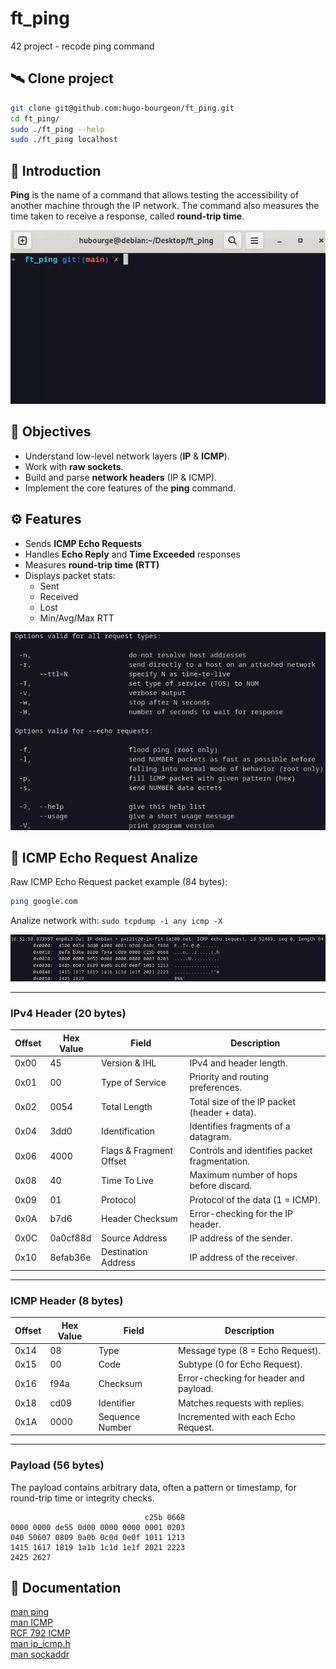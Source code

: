 # ft_ping

42 project - recode ping command

## 🛰️ Clone project
```sh
git clone git@github.com:hugo-bourgeon/ft_ping.git
cd ft_ping/
sudo ./ft_ping --help
sudo ./ft_ping localhost
```

## 📑 Introduction

**Ping** is the name of a command that allows testing the accessibility of another machine
through the IP network. The command also measures the time taken to receive a response,
called **round-trip time**.

![ft_ping demonstration](images&videos/ping_video.gif)

## 📌 Objectives  
- Understand low-level network layers (**IP** & **ICMP**).  
- Work with **raw sockets**.  
- Build and parse **network headers** (IP & ICMP).  
- Implement the core features of the **ping** command.  

## ⚙️ Features  
- Sends **ICMP Echo Requests**  
- Handles **Echo Reply** and **Time Exceeded** responses  
- Measures **round-trip time (RTT)**  
- Displays packet stats:  
  - Sent  
  - Received  
  - Lost  
  - Min/Avg/Max RTT  


<img src="images&videos/ping_help.png" alt="subject image" width="600"/>

## 🧬 ICMP Echo Request Analize

Raw ICMP Echo Request packet example (84 bytes):

```sh
ping google.com
```

Analize network with: ```sudo tcpdump -i any icmp -X```  


![ping_google](images&videos/ping_google.png)

---

### IPv4 Header (20 bytes)

| Offset | Hex Value   | Field                    | Description                                      |
|--------|-------------|--------------------------|--------------------------------------------------|
| 0x00   | 45          | Version & IHL            | IPv4 and header length.                          |
| 0x01   | 00          | Type of Service          | Priority and routing preferences.                |
| 0x02   | 0054        | Total Length             | Total size of the IP packet (header + data).     |
| 0x04   | 3dd0        | Identification           | Identifies fragments of a datagram.              |
| 0x06   | 4000        | Flags & Fragment Offset  | Controls and identifies packet fragmentation.    |
| 0x08   | 40          | Time To Live             | Maximum number of hops before discard.           |
| 0x09   | 01          | Protocol                 | Protocol of the data (1 = ICMP).                 |
| 0x0A   | b7d6        | Header Checksum          | Error-checking for the IP header.                |
| 0x0C   | 0a0cf88d    | Source Address           | IP address of the sender.                        |
| 0x10   | 8efab36e    | Destination Address      | IP address of the receiver.                      |

---

### ICMP Header (8 bytes)

| Offset | Hex Value   | Field                    | Description                                      |
|--------|-------------|--------------------------|--------------------------------------------------|
| 0x14   | 08          | Type                     | Message type (8 = Echo Request).                 |
| 0x15   | 00          | Code                     | Subtype (0 for Echo Request).                    |
| 0x16   | f94a        | Checksum                 | Error-checking for header and payload.           |
| 0x18   | cd09        | Identifier               | Matches requests with replies.                   |
| 0x1A   | 0000        | Sequence Number          | Incremented with each Echo Request.              |

---

### Payload (56 bytes)

The payload contains arbitrary data, often a pattern or timestamp, for round-trip time or integrity checks.

```
                              c25b 0668 
0000 0000 de55 0d00 0000 0000 0001 0203
040 50607 0809 0a0b 0c0d 0e0f 1011 1213
1415 1617 1819 1a1b 1c1d 1e1f 2021 2223
2425 2627  
```

## 📑 Documentation

[man ping](https://www.man-linux-magique.net/man8/ping.html)  
[man ICMP](https://man7.org/linux/man-pages/man7/icmp.7.html)  
[RCF 792 ICMP](https://www.rfc-editor.org/rfc/rfc792.html)  
[man ip_icmp.h](https://sites.uclouvain.be/SystInfo/usr/include/netinet/ip_icmp.h.html)  
[man sockaddr](https://man7.org/linux/man-pages/man3/sockaddr.3type.html)  